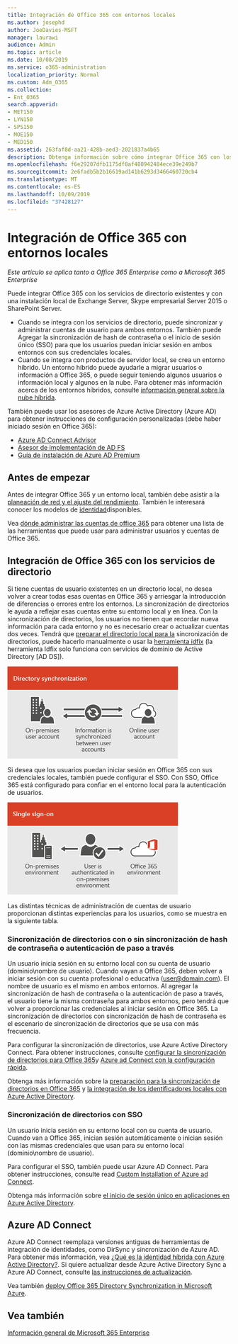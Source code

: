 ```yaml
---
title: Integración de Office 365 con entornos locales
ms.author: josephd
author: JoeDavies-MSFT
manager: laurawi
audience: Admin
ms.topic: article
ms.date: 10/08/2019
ms.service: o365-administration
localization_priority: Normal
ms.custom: Adm_O365
ms.collection:
- Ent_O365
search.appverid:
- MET150
- LYN150
- SPS150
- MOE150
- MED150
ms.assetid: 263faf8d-aa21-428b-aed3-2021837a4b65
description: Obtenga información sobre cómo integrar Office 365 con los servicios de directorio existentes.
ms.openlocfilehash: f6e29207dfb1175df8af480942484ece39e249b7
ms.sourcegitcommit: 2e6fadb5b2b16619ad141b6293d3466460720cb4
ms.translationtype: MT
ms.contentlocale: es-ES
ms.lasthandoff: 10/09/2019
ms.locfileid: "37428127"
---
```

# <a name="office-365-integration-with-on-premises-environments"></a>Integración de Office 365 con entornos locales

*Este artículo se aplica tanto a Office 365 Enterprise como a Microsoft 365 Enterprise*

Puede integrar Office 365 con los servicios de directorio existentes y con una instalación local de Exchange Server, Skype empresarial Server 2015 o SharePoint Server.
  
 - Cuando se integra con los servicios de directorio, puede sincronizar y administrar cuentas de usuario para ambos entornos. También puede Agregar la sincronización de hash de contraseña o el inicio de sesión único (SSO) para que los usuarios puedan iniciar sesión en ambos entornos con sus credenciales locales.
 - Cuando se integra con productos de servidor local, se crea un entorno híbrido. Un entorno híbrido puede ayudarle a migrar usuarios o información a Office 365, o puede seguir teniendo algunos usuarios o información local y algunos en la nube. Para obtener más información acerca de los entornos híbridos, consulte [información general sobre la nube híbrida](https://docs.microsoft.com/Office365/Enterprise/hybrid-cloud-overview).

También puede usar los asesores de Azure Active Directory (Azure AD) para obtener instrucciones de configuración personalizadas (debe haber iniciado sesión en Office 365):

- [Azure AD Connect Advisor](https://aka.ms/aadconnectpwsync)
- [Asesor de implementación de AD FS](https://aka.ms/adfsguidance)
- [Guía de instalación de Azure AD Premium](https://aka.ms/aadpguidance)
   
## <a name="before-you-begin"></a>Antes de empezar

Antes de integrar Office 365 y un entorno local, también debe asistir a la [planeación de red y el ajuste del rendimiento](network-planning-and-performance.md). También le interesará conocer los modelos de [identidad](about-office-365-identity.md)disponibles. 

Vea [dónde administrar las cuentas de office 365](manage-office-365-accounts.md) para obtener una lista de las herramientas que puede usar para administrar usuarios y cuentas de Office 365. 
  
## <a name="integrate-office-365-with-directory-services"></a>Integración de Office 365 con los servicios de directorio
Si tiene cuentas de usuario existentes en un directorio local, no desea volver a crear todas esas cuentas en Office 365 y arriesgar la introducción de diferencias o errores entre los entornos. La sincronización de directorios le ayuda a reflejar esas cuentas entre su entorno local y en línea. Con la sincronización de directorios, los usuarios no tienen que recordar nueva información para cada entorno y no es necesario crear o actualizar cuentas dos veces. Tendrá que [preparar el directorio local para la](prepare-for-directory-synchronization.md) sincronización de directorios, puede hacerlo manualmente o usar la [herramienta idfix](install-and-run-idfix.md) (la herramienta Idfix solo funciona con servicios de dominio de Active Directory [AD DS]). 
  
![Usar la sincronización de directorios para mantener sincronizada la información de cuenta de usuario local y en línea](media/a64af0d0-9be6-46b1-8727-277e683abf5e.png)
  
Si desea que los usuarios puedan iniciar sesión en Office 365 con sus credenciales locales, también puede configurar el SSO. Con SSO, Office 365 está configurado para confiar en el entorno local para la autenticación de usuarios.
  
![Con el inicio de sesión único, la misma cuenta está disponible tanto en el entorno local como en el en línea.](media/d76235f2-8a53-405e-b8ef-dfa4cfc208b8.png)
  
Las distintas técnicas de administración de cuentas de usuario proporcionan distintas experiencias para los usuarios, como se muestra en la siguiente tabla.
 
### <a name="directory-synchronization-with-or-without-password-hash-synchronization-or-pass-through-authentication"></a>Sincronización de directorios con o sin sincronización de hash de contraseña o autenticación de paso a través

Un usuario inicia sesión en su entorno local con su cuenta de usuario (dominio\nombre de usuario). Cuando vayan a Office 365, deben volver a iniciar sesión con su cuenta profesional o educativa (user@domain.com). El nombre de usuario es el mismo en ambos entornos. Al agregar la sincronización de hash de contraseña o la autenticación de paso a través, el usuario tiene la misma contraseña para ambos entornos, pero tendrá que volver a proporcionar las credenciales al iniciar sesión en Office 365. La sincronización de directorios con sincronización de hash de contraseña es el escenario de sincronización de directorios que se usa con más frecuencia.

Para configurar la sincronización de directorios, use Azure Active Directory Connect. Para obtener instrucciones, consulte [configurar la sincronización de directorios para Office 365](set-up-directory-synchronization.md)y [Azure ad Connect con la configuración rápida](https://go.microsoft.com/fwlink/p/?LinkId=698537).

Obtenga más información sobre la [preparación para la sincronización de directorios en Office 365](prepare-for-directory-synchronization.md) y [la integración de los identificadores locales con Azure Active Directory](https://go.microsoft.com/fwlink/?LinkId=518101).

### <a name="directory-synchronization-with-sso"></a>Sincronización de directorios con SSO

Un usuario inicia sesión en su entorno local con su cuenta de usuario. Cuando van a Office 365, inician sesión automáticamente o inician sesión con las mismas credenciales que usan para su entorno local (dominio\nombre de usuario).

Para configurar el SSO, también puede usar Azure AD Connect. Para obtener instrucciones, consulte read [Custom Installation of Azure ad Connect](https://go.microsoft.com/fwlink/p/?LinkID=698430).

Obtenga más información sobre [el inicio de sesión único en aplicaciones en Azure Active Directory](https://go.microsoft.com/fwlink/p/?LinkId=698604).

## <a name="azure-ad-connect"></a>Azure AD Connect

Azure AD Connect reemplaza versiones antiguas de herramientas de integración de identidades, como DirSync y sincronización de Azure AD. Para obtener más información, vea [¿Qué es la identidad híbrida con Azure Active Directory?](https://go.microsoft.com/fwlink/p/?LinkId=527969). Si quiere actualizar desde Azure Active Directory Sync a Azure AD Connect, consulte [las instrucciones de actualización](https://go.microsoft.com/fwlink/p/?LinkId=733240). 

Vea también [deploy Office 365 Directory Synchronization in Microsoft Azure](https://go.microsoft.com/fwlink/?LinkId=517887).

## <a name="see-also"></a>Vea también

[Información general de Microsoft 365 Enterprise](https://docs.microsoft.com/microsoft-365/enterprise/microsoft-365-overview)

